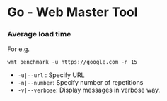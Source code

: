 # Go - Web Master Tool



### Average load time
For e.g.
```
wmt benchmark -u https://google.com -n 15
```

- `-u|--url` : Specify URL
- `-n|--number`: Specify number of repetitions
- `-v|--verbose`: Display messages in verbose way.